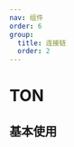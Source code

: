 ```yaml
---
nav: 组件
order: 6
group:
  title: 连接链
  order: 2
---
```


# TON

## 基本使用

<code src='./demos/basic.tsx'></code>
